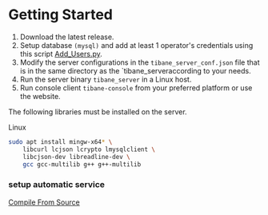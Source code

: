 
# Getting Started

1. Download the latest release.
2. Setup database `(mysql)` and add at least 1 operator's  credentials using this script [Add_Users.py](../scripts/add_user.py). 
3. Modify the server configurations in the `tibane_server_conf.json` file that is in the same directory as the `tibane_serveraccording to your needs.
4. Run the server binary `tibane_server` in a Linux host.
5. Run console client `tibane-console` from your preferred platform or use the website.

The following libraries must be installed on the server. 

Linux 
```sh
sudo apt install mingw-x64* \
	libcurl lcjson lcrypto lmysqlclient \
	libcjson-dev libreadline-dev \ 
	gcc gcc-multilib g++ g++-multilib
```
### setup automatic service


[Compile From Source](./compiling_from_source.md)
